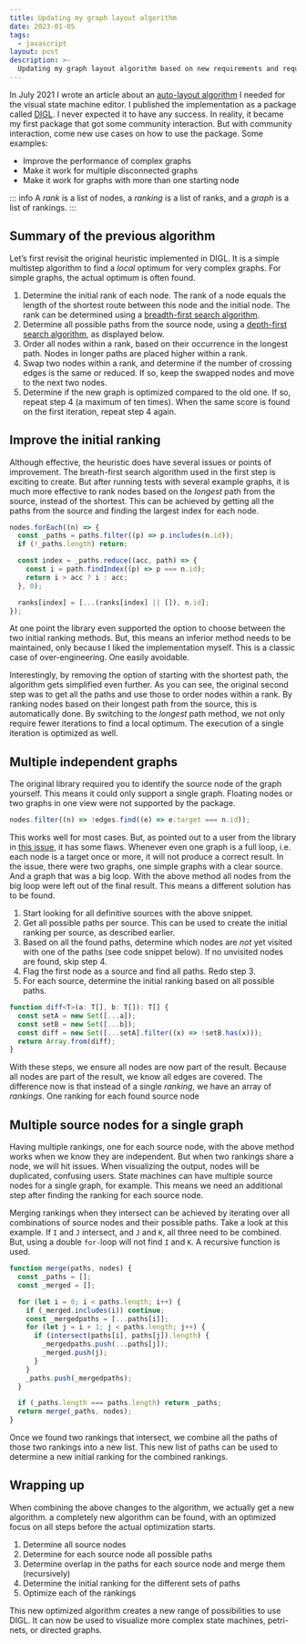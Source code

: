 ```yaml
---
title: Updating my graph layout algorithm
date: 2023-01-05
tags:
  - javascript
layout: post
description: >-
  Updating my graph layout algorithm based on new requirements and requests from the community
---
```


In July 2021 I wrote an article about an [auto-layout algorithm](/writing/auto-graph-layout-algorithm) I needed for the visual state machine editor. I published the implementation as a package called [DIGL](https://github.com/crinklesdevs/digl). I never expected it to have any success. In reality, it became my first package that got some community interaction. But with community interaction, come new use cases on how to use the package. Some examples:

- Improve the performance of complex graphs
- Make it work for multiple disconnected graphs
- Make it work for graphs with more than one starting node

::: info
A _rank_ is a list of nodes, a _ranking_ is a list of ranks, and a _graph_ is a list of rankings.
:::

## Summary of the previous algorithm

Let’s first revisit the original heuristic implemented in DIGL. It is a simple multistep algorithm to find a _local_ optimum for very complex graphs. For simple graphs, the actual optimum is often found.

1. Determine the initial rank of each node. The rank of a node equals the length of the shortest route between this node and the initial node. The rank can be determined using a [breadth-first search algorithm](https://en.wikipedia.org/wiki/Breadth-first_search).
2. Determine all possible paths from the source node, using a [depth-first search algorithm](https://en.wikipedia.org/wiki/Depth-first_search), as displayed below.
3. Order all nodes within a rank, based on their occurrence in the longest path. Nodes in longer paths are placed higher within a rank.
4. Swap two nodes within a rank, and determine if the number of crossing edges is the same or reduced. If so, keep the swapped nodes and move to the next two nodes.
5. Determine if the new graph is optimized compared to the old one. If so, repeat step 4 (a maximum of ten times). When the same score is found on the first iteration, repeat step 4 again.

## Improve the initial ranking

Although effective, the heuristic does have several issues or points of improvement. The breath-first search algorithm used in the first step is exciting to create. But after running tests with several example graphs, it is much more effective to rank nodes based on the _longest_ path from the source, instead of the shortest. This can be achieved by getting all the paths from the source and finding the largest index for each node.

```ts
nodes.forEach((n) => {
  const _paths = paths.filter((p) => p.includes(n.id));
  if (!_paths.length) return;

  const index = _paths.reduce((acc, path) => {
    const i = path.findIndex((p) => p === n.id);
    return i > acc ? i : acc;
  }, 0);

  ranks[index] = [...(ranks[index] || []), n.id];
});
```

At one point the library even supported the option to choose between the two initial ranking methods. But, this means an inferior method needs to be maintained, only because I liked the implementation myself. This is a classic case of over-engineering. One easily avoidable.

Interestingly, by removing the option of starting with the shortest path, the algorithm gets simplified even further. As you can see, the original second step was to get all the paths and use those to order nodes within a rank. By ranking nodes based on their longest path from the source, this is automatically done. By switching to the _longest_ path method, we not only require fewer iterations to find a local optimum. The execution of a single iteration is optimized as well.

## Multiple independent graphs

The original library required you to identify the source node of the graph yourself. This means it could only support a single graph. Floating nodes or two graphs in one view were not supported by the package.

```ts
nodes.filter((n) => !edges.find((e) => e.target === n.id));
```

This works well for most cases. But, as pointed out to a user from the library in [this issue](https://github.com/crinklesdev/digl/issues/21), it has some flaws. Whenever even one graph is a full loop, i.e. each node is a target once or more, it will not produce a correct result. In the issue, there were two graphs, one simple graphs with a clear source. And a graph that was a big loop. With the above method all nodes from the big loop were left out of the final result. This means a different solution has to be found.

1. Start looking for all definitive sources with the above snippet.
2. Get all possible paths per source. This can be used to create the initial ranking per source, as described earlier.
3. Based on all the found paths, determine which nodes are _not_ yet visited with one of the paths (see code snippet below). If no unvisited nodes are found, skip step 4.
4. Flag the first node as a source and find all paths. Redo step 3.
5. For each source, determine the initial ranking based on all possible paths.

```ts
function diff<T>(a: T[], b: T[]): T[] {
  const setA = new Set([...a]);
  const setB = new Set([...b]);
  const diff = new Set([...setA].filter((x) => !setB.has(x)));
  return Array.from(diff);
}
```

With these steps, we ensure all nodes are now part of the result. Because all nodes are part of the result, we know all edges are covered. The difference now is that instead of a single _ranking_, we have an array of _rankings_. One ranking for each found source node

## Multiple source nodes for a single graph

Having multiple rankings, one for each source node, with the above method works when we know they are independent. But when two rankings share a node, we will hit issues. When visualizing the output, nodes will be duplicated, confusing users. State machines can have multiple source nodes for a single graph, for example. This means we need an additional step after finding the ranking for each source node.

Merging rankings when they intersect can be achieved by iterating over all combinations of source nodes and their possible paths. Take a look at this example. If `I` and `J` intersect, and `J` and `K`, all three need to be combined. But, using a double `for-`loop will not find `I` and `K`. A recursive function is used.

```ts
function merge(paths, nodes) {
  const _paths = [];
  const _merged = [];

  for (let i = 0; i < paths.length; i++) {
    if (_merged.includes(i)) continue;
    const _mergedpaths = [...paths[i]];
    for (let j = i + 1; j < paths.length; j++) {
      if (intersect(paths[i], paths[j]).length) {
        _mergedpaths.push(...paths[j]);
        _merged.push(j);
      }
    }
    _paths.push(_mergedpaths);
  }

  if (_paths.length === paths.length) return _paths;
  return merge(_paths, nodes);
}
```

Once we found two rankings that intersect, we combine all the paths of those two rankings into a new list. This new list of paths can be used to determine a new initial ranking for the combined rankings.

## Wrapping up

When combining the above changes to the algorithm, we actually get a new algorithm. a completely new algorithm can be found, with an optimized focus on all steps before the actual optimization starts.

1. Determine all source nodes
2. Determine for each source node all possible paths
3. Determine overlap in the paths for each source node and merge them (recursively)
4. Determine the initial ranking for the different sets of paths
5. Optimize each of the rankings

This new optimized algorithm creates a new range of possibilities to use DIGL. It can now be used to visualize more complex state machines, petri-nets, or directed graphs.
